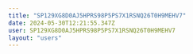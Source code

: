 ```yaml
---
title: "SP129XG8D0AJ5HPRS98P5PS7X1RSNQ26T0H9MEHV7"
date: 2024-05-30T12:21:55.347Z
user: SP129XG8D0AJ5HPRS98P5PS7X1RSNQ26T0H9MEHV7
layout: "users"
---
```

    